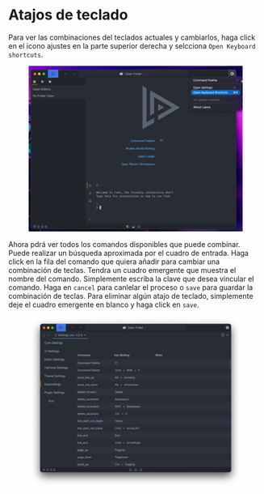 # Atajos de teclado

Para ver las combinaciones del teclados actuales y cambiarlos, haga click en el icono ajustes en la parte superior derecha y selcciona `Open Keyboard shortcuts`.

<figure><img src="../.gitbook/assets/keybindings_settings_button.png" alt=""><figcaption></figcaption></figure>

Ahora pdrá ver todos los comandos disponibles que puede combinar. Puede realizar un búsqueda aproximada por el cuadro de entrada. Haga click en la fila del comando que quiera añadir para cambiar una combinación de teclas. Tendra un cuadro emergente que muestra el nombre del comando. Simplemente escriba la clave que desea vincular el comando. Haga en `cancel` para canlelar el proceso o `save` para guardar la combinación de teclas. Para eliminar algún atajo de teclado, simplemente deje el cuadro emergente en blanco y haga click en `save`.

<figure><img src="../.gitbook/assets/keybindings_settings.png" alt=""><figcaption></figcaption></figure>
